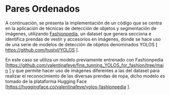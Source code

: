 # Pares Ordenados
A continuación, se presenta la implementación de un código que se centra en la aplicación de técnicas de detección de objetos y segmentación de imágenes, utilizando [Fashionpedia](https://huggingface.co/datasets/detection-datasets/fashionpedia), un dataset que genera secciona e identifica prendas de vestir y accesorios en imágenes, donde se hace uso de una serie de modelos de detección de objetos denominados YOLOS [ https://github.com/hustvl/YOLOS ].

En este caso se utiliza un modelo previamente entrenado con Fashionpedia [https://github.com/valentinafeve/fine_tunning_YOLOS_for_fashion/tree/main ] y que permite hacer uso de imágenes diferentes a las del dataset para realizar el reconocimiento de las diversas prendas de ropa, dicho modelo es tomado de la plataforma Hugging Face [https://huggingface.co/valentinafeve/yolos-fashionpedia ].
